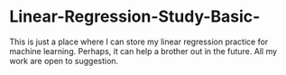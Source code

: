 # Linear-Regression-Study-Basic-

This is just a place where I can store my linear regression practice for machine learning. Perhaps, it can help a brother out in the future. 
All my work are open to suggestion.
